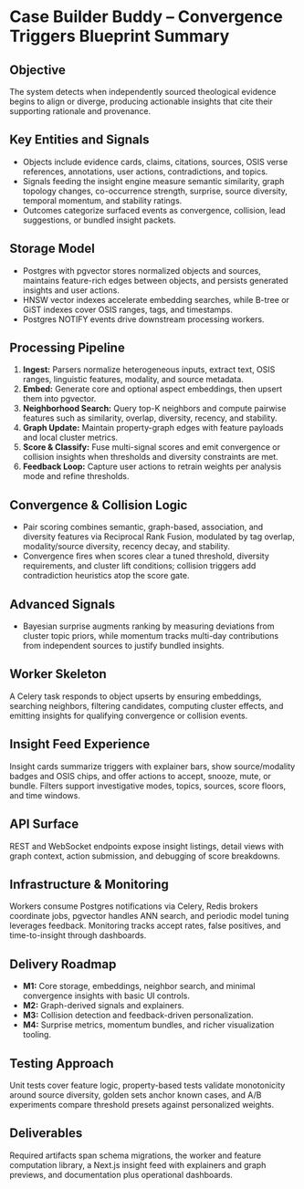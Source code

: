 # Case Builder Buddy – Convergence Triggers Blueprint Summary

## Objective
The system detects when independently sourced theological evidence begins to align or diverge, producing actionable insights that cite their supporting rationale and provenance.

## Key Entities and Signals
- Objects include evidence cards, claims, citations, sources, OSIS verse references, annotations, user actions, contradictions, and topics.
- Signals feeding the insight engine measure semantic similarity, graph topology changes, co-occurrence strength, surprise, source diversity, temporal momentum, and stability ratings.
- Outcomes categorize surfaced events as convergence, collision, lead suggestions, or bundled insight packets.

## Storage Model
- Postgres with pgvector stores normalized objects and sources, maintains feature-rich edges between objects, and persists generated insights and user actions.
- HNSW vector indexes accelerate embedding searches, while B-tree or GiST indexes cover OSIS ranges, tags, and timestamps.
- Postgres NOTIFY events drive downstream processing workers.

## Processing Pipeline
1. **Ingest:** Parsers normalize heterogeneous inputs, extract text, OSIS ranges, linguistic features, modality, and source metadata.
2. **Embed:** Generate core and optional aspect embeddings, then upsert them into pgvector.
3. **Neighborhood Search:** Query top-K neighbors and compute pairwise features such as similarity, overlap, diversity, recency, and stability.
4. **Graph Update:** Maintain property-graph edges with feature payloads and local cluster metrics.
5. **Score & Classify:** Fuse multi-signal scores and emit convergence or collision insights when thresholds and diversity constraints are met.
6. **Feedback Loop:** Capture user actions to retrain weights per analysis mode and refine thresholds.

## Convergence & Collision Logic
- Pair scoring combines semantic, graph-based, association, and diversity features via Reciprocal Rank Fusion, modulated by tag overlap, modality/source diversity, recency decay, and stability.
- Convergence fires when scores clear a tuned threshold, diversity requirements, and cluster lift conditions; collision triggers add contradiction heuristics atop the score gate.

## Advanced Signals
- Bayesian surprise augments ranking by measuring deviations from cluster topic priors, while momentum tracks multi-day contributions from independent sources to justify bundled insights.

## Worker Skeleton
A Celery task responds to object upserts by ensuring embeddings, searching neighbors, filtering candidates, computing cluster effects, and emitting insights for qualifying convergence or collision events.

## Insight Feed Experience
Insight cards summarize triggers with explainer bars, show source/modality badges and OSIS chips, and offer actions to accept, snooze, mute, or bundle. Filters support investigative modes, topics, sources, score floors, and time windows.

## API Surface
REST and WebSocket endpoints expose insight listings, detail views with graph context, action submission, and debugging of score breakdowns.

## Infrastructure & Monitoring
Workers consume Postgres notifications via Celery, Redis brokers coordinate jobs, pgvector handles ANN search, and periodic model tuning leverages feedback. Monitoring tracks accept rates, false positives, and time-to-insight through dashboards.

## Delivery Roadmap
- **M1:** Core storage, embeddings, neighbor search, and minimal convergence insights with basic UI controls.
- **M2:** Graph-derived signals and explainers.
- **M3:** Collision detection and feedback-driven personalization.
- **M4:** Surprise metrics, momentum bundles, and richer visualization tooling.

## Testing Approach
Unit tests cover feature logic, property-based tests validate monotonicity around source diversity, golden sets anchor known cases, and A/B experiments compare threshold presets against personalized weights.

## Deliverables
Required artifacts span schema migrations, the worker and feature computation library, a Next.js insight feed with explainers and graph previews, and documentation plus operational dashboards.
